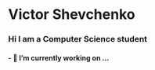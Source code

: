 # Victor Shevchenko

### Hi I am a Computer Science student 

#### - 🔭 I’m currently working on ...

